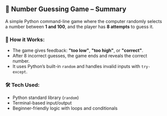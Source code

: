 

## 📄 Number Guessing Game – Summary

A simple Python command-line game where the computer randomly selects a number between **1 and 100**, and the player has **8 attempts** to guess it.

### 🔹 How it Works:
- The game gives feedback: **"too low"**, **"too high"**, or **"correct"**.
- After 8 incorrect guesses, the game ends and reveals the correct number.
- It uses Python’s built-in `random` and handles invalid inputs with `try-except`.

### 🛠️ Tech Used:
- Python standard library (`random`)
- Terminal-based input/output
- Beginner-friendly logic with loops and conditionals

